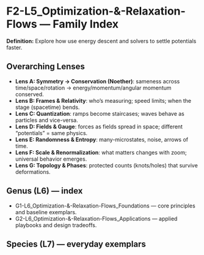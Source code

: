# F2-L5_Optimization-&-Relaxation-Flows — Family Index
**Definition:** Explore how use energy descent and solvers to settle potentials faster.

## Overarching Lenses

- **Lens A: Symmetry -> Conservation (Noether)**: sameness across time/space/rotation → energy/momentum/angular momentum conserved.
- **Lens B: Frames & Relativity**: who’s measuring; speed limits; when the stage (spacetime) bends.
- **Lens C: Quantization**: ramps become staircases; waves behave as particles and vice-versa.
- **Lens D: Fields & Gauge**: forces as fields spread in space; different “potentials” = same physics.
- **Lens E: Randomness & Entropy**: many-microstates, noise, arrows of time.
- **Lens F: Scale & Renormalization**: what matters changes with zoom; universal behavior emerges.
- **Lens G: Topology & Phases**: protected counts (knots/holes) that survive deformations.

## Genus (L6) — index
- G1-L6_Optimization-&-Relaxation-Flows_Foundations — core principles and baseline exemplars.
- G2-L6_Optimization-&-Relaxation-Flows_Applications — applied playbooks and design tradeoffs.

## Species (L7) — everyday exemplars

